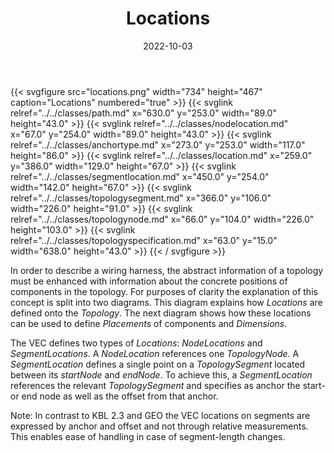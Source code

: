 ﻿---
title: Locations
toc: false
type: specs
layout: diagram
date: "2022-10-03"
draft: false
specification: VEC
version: 2.0.1
documentType: "Recommendation"
elementType: Diagram
classes:
  - Path
  - NodeLocation
  - AnchorType
  - Location
  - SegmentLocation
  - TopologySegment
  - TopologyNode
  - TopologySpecification
menu:
  VEC-2.0.1:    
    parent: topology-and-geometry
    identifier: topology-and-geometry/locations
    weight: 1009008 

# Prev/next pager order (if `docs_section_pager` enabled in `params.toml`)
weight: 1009008
---
{{< svgfigure src="locations.png" width="734" height="467" caption="Locations" numbered="true" >}}
  {{< svglink relref="../../classes/path.md" x="630.0" y="253.0" width="89.0" height="43.0" >}}
  {{< svglink relref="../../classes/nodelocation.md" x="67.0" y="254.0" width="89.0" height="43.0" >}}
  {{< svglink relref="../../classes/anchortype.md" x="273.0" y="253.0" width="117.0" height="86.0" >}}
  {{< svglink relref="../../classes/location.md" x="259.0" y="386.0" width="129.0" height="67.0" >}}
  {{< svglink relref="../../classes/segmentlocation.md" x="450.0" y="254.0" width="142.0" height="67.0" >}}
  {{< svglink relref="../../classes/topologysegment.md" x="366.0" y="106.0" width="226.0" height="91.0" >}}
  {{< svglink relref="../../classes/topologynode.md" x="66.0" y="104.0" width="226.0" height="103.0" >}}
  {{< svglink relref="../../classes/topologyspecification.md" x="63.0" y="15.0" width="638.0" height="43.0" >}}
{{< / svgfigure >}}
<p> In order to describe a wiring harness, the abstract information of a topology must be enhanced with information about the concrete positions of components in the topology. For purposes of clarity the explanation of this concept is split into two diagrams. This diagram explains how <i>Locations</i> are defined onto the <i>Topology</i>. The next diagram shows how these locations can be used to define <i>Placements </i>of components and <i>Dimensions</i>.     </p>      <p> The VEC defines two types of <i>Locations</i>: <i>NodeLocations</i> and <i>SegmentLocations</i>. A <i>NodeLocation</i> references one <i>TopologyNode</i>. A <i>SegmentLocation</i> defines a single point on a <i>TopologySegment</i> located between its <i>startNode</i> and <i>endNode</i>. To achieve this, a <i>SegmentLocation</i> references the relevant <i>TopologySegment </i>and specifies as anchor the start- or end node as well as the offset from that anchor.     </p>      <p> Note: In contrast to KBL 2.3 and GEO the VEC locations on segments are expressed by anchor and offset and not through relative measurements. This enables ease of handling in case of segment-length changes.      </p>